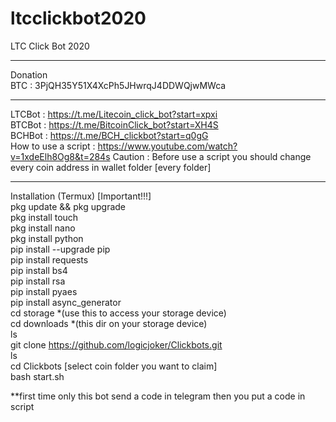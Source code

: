 # ltcclickbot2020
LTC Click Bot 2020
*****
Donation<br>
BTC : 3PjQH35Y51X4XcPh5JHwrqJ4DDWQjwMWca <br>
*****
LTCBot : https://t.me/Litecoin_click_bot?start=xpxi<br> 
BTCBot : https://t.me/BitcoinClick_bot?start=XH4S<br>
BCHBot : https://t.me/BCH_clickbot?start=q0gG<br>
How to use a script : https://www.youtube.com/watch?v=1xdeElh8Og8&t=284s
Caution : Before use a script you should change every coin address in wallet folder [every folder]<br>
*****
Installation (Termux) [Important!!!]<br>
pkg update && pkg upgrade<br>
pkg install touch<br>
pkg install nano<br>
pkg install python<br>
pip install --upgrade pip<br>
pip install requests<br> 
pip install bs4<br>
pip install rsa<br>
pip install pyaes<br>
pip install async_generator<br>
cd storage *(use this to access your storage device)<br>
cd downloads *(this dir on your storage device)<br>
ls<br>
git clone https://github.com/logicjoker/Clickbots.git<br>
ls<br>
cd Clickbots [select coin folder you want to claim]<br>
bash start.sh<br>

**first time only this bot send a code in telegram then you put a code in script 


